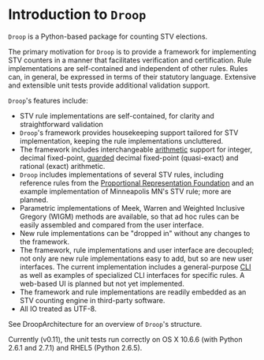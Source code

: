 # Introduction to `Droop` #

`Droop` is a Python-based package for counting STV elections.

The primary motivation for `Droop` is to provide a framework for implementing STV counters in a manner that facilitates verification and certification. Rule implementations are self-contained and independent of other rules. Rules can, in general, be expressed in terms of their statutory language. Extensive and extensible unit tests provide additional validation support.

`Droop`'s features include:

  * STV rule implementations are self-contained, for clarity and straightforward validation
  * `Droop`'s framework provides housekeeping support tailored for STV implementation, keeping the rule implementations uncluttered.
  * The framework includes interchangeable [arithmetic](DroopArithmetic.md) support for integer, decimal fixed-point, [guarded](GuardedArithmetic.md) decimal fixed-point (quasi-exact) and rational (exact) arithmetic.
  * `Droop` includes implementations of several STV rules, including reference rules from the [Proportional Representation Foundation](http://prfound.org) and an example implementation of Minneapolis MN's STV rule; more are planned.
  * Parametric implementations of Meek, Warren and Weighted Inclusive Gregory (WIGM) methods are available, so that ad hoc rules can be easily assembled and compared from the user interface.
  * New rule implementations can be "dropped in" without any changes to the framework.
  * The framework, rule implementations and user interface are decoupled; not only are new rule implementations easy to add, but so are new user interfaces. The current implementation includes a general-purpose [CLI](DroopCLI.md) as well as examples of specialized CLI interfaces for specific rules. A web-based UI is planned but not yet implemented.
  * The framework and rule implementations are readily embedded as an STV counting engine in third-party software.
  * All IO treated as UTF-8.

See DroopArchitecture for an overview of `Droop`'s structure.

Currently (v0.11), the unit tests run correctly on OS X 10.6.6 (with Python 2.6.1 and 2.7.1) and RHEL5 (Python 2.6.5).